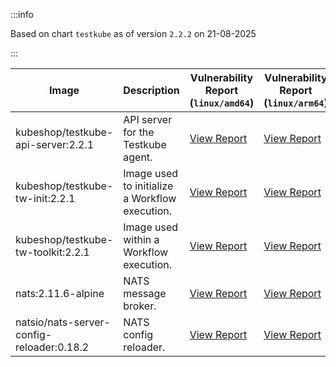 :::info

Based on chart `testkube` as of version `2.2.2` on 21-08-2025

:::

| Image | Description | Vulnerability Report (`linux/amd64`) | Vulnerability Report (`linux/arm64`) | Docker Image |
|-------|-------------|----------------------------------------|----------------------------------------|--------------|
| kubeshop/testkube-api-server:2.2.1 | API server for the Testkube agent. | [View Report](./testkube-api-server-2.2.1_linux_amd64.md) | [View Report](./testkube-api-server-2.2.1_linux_arm64.md) | [View Image](https://hub.docker.com/layers/kubeshop/testkube-api-server/2.2.1/images/sha256-fdd61dd699681e6ee07f2cc4fa930a878ceb513ee0b5b320de5f019cd2e90dc7?context=explore) |
| kubeshop/testkube-tw-init:2.2.1 | Image used to initialize a Workflow execution. | [View Report](./testkube-tw-init-2.2.1_linux_amd64.md) | [View Report](./testkube-tw-init-2.2.1_linux_arm64.md) | [View Image](https://hub.docker.com/layers/kubeshop/testkube-tw-init/2.2.1/images/sha256-ec247f3611b200822decd2a79b29a665bd6bcfbd809aa3ef1c39955629b2c3e1?context=explore) |
| kubeshop/testkube-tw-toolkit:2.2.1 | Image used within a Workflow execution. | [View Report](./testkube-tw-toolkit-2.2.1_linux_amd64.md) | [View Report](./testkube-tw-toolkit-2.2.1_linux_arm64.md) | [View Image](https://hub.docker.com/layers/kubeshop/testkube-tw-toolkit/2.2.1/images/sha256-2d316df1d41efc1f4788fbd0dd1630f6c4b404529164b93af517b8d121b3cb4c?context=explore) |
| nats:2.11.6-alpine | NATS message broker. | [View Report](./nats-2.11.6-alpine_linux_amd64.md) | [View Report](./nats-2.11.6-alpine_linux_arm64.md) | [View Image](https://hub.docker.com/layers/library/nats/2.11.6-alpine/images/sha256-de0f76b542a7950f4a7a944c5a201f51a72be5aac3e71fbc64f14898e3ae1965?context=explore) |
| natsio/nats-server-config-reloader:0.18.2 | NATS config reloader. | [View Report](./nats-server-config-reloader-0.18.2_linux_amd64.md) | [View Report](./nats-server-config-reloader-0.18.2_linux_arm64.md) | [View Image](https://hub.docker.com/layers/natsio/nats-server-config-reloader/0.18.2/images/sha256-902e9a716beaddfa937bba2a94bf1af779cec3c1a9acc309d68ba7cbea35a833?context=explore) |
